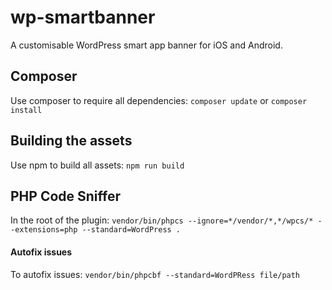 # wp-smartbanner
A customisable WordPress smart app banner for iOS and Android.

## Composer
Use composer to require all dependencies:
`composer update` or `composer install`

## Building the assets
Use npm to build all assets:
`npm run build`

## PHP Code Sniffer
In the root of the plugin:
`vendor/bin/phpcs --ignore=*/vendor/*,*/wpcs/* --extensions=php --standard=WordPress .`

#### Autofix issues
To autofix issues: 
`vendor/bin/phpcbf --standard=WordPRess file/path`